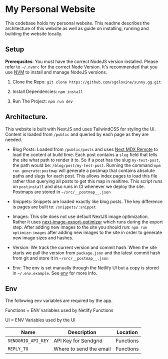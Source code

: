 # My Personal Website

This codebase holds my personal website. This readme describes the architecture of this website as well as guide on installing, running and building the website locally.

## Setup

**Prerequsites**: You must have the correct NodeJS version installed. Please refer to `~/.nvmrc` for the correct Node Version. It's recommended that you use [NVM](#) to install and manage NodeJS versions.

1. Clone the Repo: `git clone https://github.com/sgolovine/sunny.gg.git`

2. Install Dependencies: `npm install`

3. Run The Project: `npm run dev`

## Architecture.

This website is built with NextJS and uses TailwindCSS for styling the UI. Content is loaded from `/public` and queried by each page as they are needed.

- Blog Posts: Loaded from `/public/posts` and uses [Next MDX Remote](#) to load the content at build time. Each post contains a `slug` field that tells the site what path to render it to. So if a post has the slug `my-test-post`, the path would be: `/blog/post/my-test-post`. Running the command `npm run generate:postmap` will generate a postmap that contains absolute paths and slugs for each post. This allows index pages to load this file rather than querying all posts to get this map in realtime. This script runs on `postinstall` and also runs in CI whenever we deploy the site. Postmaps are stored in `~/src/__postmap__.json`

- Snippets: Snippets are loaded exactly like blog posts. The key difference is pages are built to: `/snippets/:snippet`

- Images: This site does not use default NextJS image optimization. Rather it uses [next-image-export-optimizer](#) which runs during the export step. After adding new images to the site you should run: `npm run optimize-images` after adding new images to the site in order to generate new image sizes and hashes.

- Version: We track the current version and commit hash. When the site starts we pull the version from `package.json` and the latest commit hash from git and store it in `~/src/__postmap__.json`

- Env: The env is set manually through the Netlify UI but a copy is stored in `~/.env.example`. See [env](#env) for more info.

## Env

The following env variables are required by the app.

Functions = ENV variables used by Netlify Functions

UI = ENV Variables used by the UI

| Name               | Description             | Location  |
| ------------------ | ----------------------- | --------- |
| `SENDGRID_API_KEY` | API Key for Sendgrid    | Functions |
| `REPLY_TO`         | Where to send the email | Functions |
